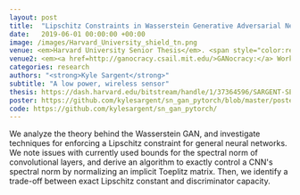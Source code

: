 ```yaml
---
layout: post
title:  "Lipschitz Constraints in Wasserstein Generative Adversarial Networks"
date:   2019-06-01 00:00:00 +00:00
image: /images/Harvard_University_shield_tn.png
venue: <em>Harvard University Senior Thesis</em>. <span style="color:red;">Highest Honors.</span>
venue2: <em><a href=http://ganocracy.csail.mit.edu/>GANocracy:</a> Workshop on Theory, Practice and Artistry of Deep Generative Modeling, 2019.</em> Poster.
categories: research
authors: "<strong>Kyle Sargent</strong>"
subtitle: "A low power, wireless sensor"
thesis: https://dash.harvard.edu/bitstream/handle/1/37364596/SARGENT-SENIORTHESIS-2019.pdf?sequence=1&isAllowed=y
poster: https://github.com/kylesargent/sn_gan_pytorch/blob/master/poster.pdf
code: https://github.com/kylesargent/sn_gan_pytorch/
---
```


We analyze the theory behind the Wasserstein GAN, and investigate techniques for enforcing a Lipschitz constraint for general neural networks. We note issues with currently used bounds for the spectral norm of convolutional layers, and derive an algorithm to exactly control a CNN's spectral norm by normalizing an implicit Toeplitz matrix. Then, we identify a trade-off between exact Lipschitz constant and discriminator capacity. 